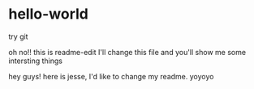 # hello-world
try git



oh no!!
this is readme-edit
I'll change this file
and you'll show me some intersting things


hey guys!
here is jesse,
I'd like to change my readme.
yoyoyo
